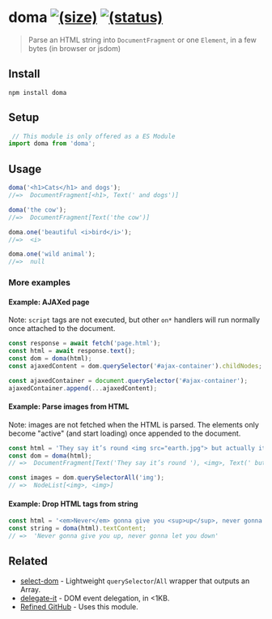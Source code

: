 # doma [![(size)][badge-gzip]](#no-link) [![(status)][badge-travis]][link-travis]

  [badge-gzip]: https://img.shields.io/bundlephobia/minzip/doma.svg?label=gzipped
  [badge-travis]: https://api.travis-ci.com/fregante/doma.svg?branch=master
  [link-travis]: https://travis-ci.org/fregante/doma
  [link-npm]: https://www.npmjs.com/package/doma

> Parse an HTML string into `DocumentFragment` or one `Element`, in a few bytes (in browser or jsdom)

## Install

```
npm install doma
```

## Setup

```js
 // This module is only offered as a ES Module
import doma from 'doma';
```

## Usage

```js
doma('<h1>Cats</h1> and dogs');
//=>  DocumentFragment[<h1>, Text(' and dogs')]

doma('the cow');
//=>  DocumentFragment[Text('the cow')]

doma.one('beautiful <i>bird</i>');
//=>  <i>

doma.one('wild animal');
//=>  null
```

### More examples

#### Example: AJAXed page

Note: `script` tags are not executed, but other `on*` handlers will run normally once attached to the document.

```js
const response = await fetch('page.html');
const html = await response.text();
const dom = doma(html);
const ajaxedContent = dom.querySelector('#ajax-container').childNodes;

const ajaxedContainer = document.querySelector('#ajax-container');
ajaxedContainer.append(...ajaxedContent);
```

#### Example: Parse images from HTML

Note: images are not fetched when the HTML is parsed. The elements only become "active" (and start loading) once appended to the document.

```js
const html = 'They say it’s round <img src="earth.jpg"> but actually it’s banana-shaped <img src="banana.tiff">';
const dom = doma(html);
// =>  DocumentFragment[Text('They say it’s round '), <img>, Text(' but actually it’s banana-shaped ', <img>]

const images = dom.querySelectorAll('img');
// =>  NodeList[<img>, <img>]
```

#### Example: Drop HTML tags from string

```js
const html = '<em>Never</em> gonna give you <sup>up</sup>, never gonna let you <sub>down</sub>';
const string = doma(html).textContent;
// =>  'Never gonna give you up, never gonna let you down'
```


## Related

- [select-dom](https://github.com/fregante/select-dom) - Lightweight `querySelector`/`All` wrapper that outputs an Array.
- [delegate-it](https://github.com/fregante/delegate-it) - DOM event delegation, in <1KB.
- [Refined GitHub](https://github.com/sindresorhus/refined-github) - Uses this module.
